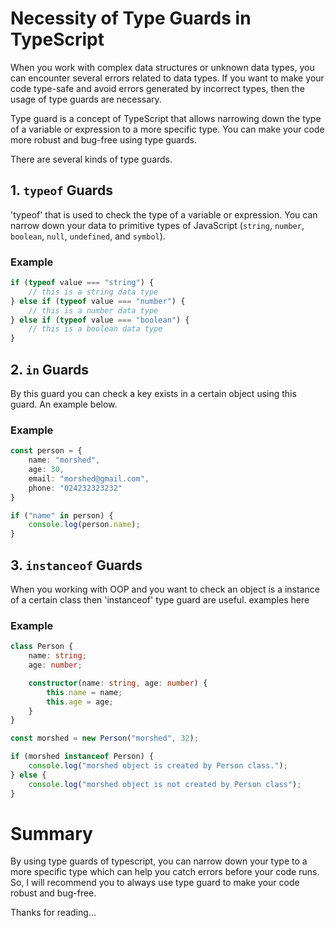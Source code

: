 
# Necessity of Type Guards in TypeScript

When you work with complex data structures or unknown data types, you can encounter several errors related to data types. If you want to make your code type-safe and avoid errors generated by incorrect types, then the usage of type guards are necessary.

Type guard is a concept of TypeScript that allows narrowing down the type of a variable or expression to a more specific type. You can make your code more robust and bug-free using type guards.

There are several kinds of type guards.

## 1. `typeof` Guards

'typeof' that is used to check the type of a variable or expression. You can narrow down your data to primitive types of JavaScript (`string`, `number`, `boolean`, `null`, `undefined`, and `symbol`).

### Example

```typescript
if (typeof value === "string") {
    // this is a string data type
} else if (typeof value === "number") {
    // this is a number data type
} else if (typeof value === "boolean") {
    // this is a boolean data type
}
```

## 2. `in` Guards

By this guard you can check a key exists in a certain object using this guard. An example below.

### Example

```typescript
const person = {
	name: "morshed",
	age: 30,
	email: "morshed@gmail.com",
	phone: "024232323232"
}

if ("name" in person) {
	console.log(person.name);
}
```

## 3. `instanceof` Guards

When you working with OOP and you want to check an object is a instance of a certain class then 'instanceof' type guard are useful. examples here

### Example

```typescript
class Person {
    name: string;
    age: number;

    constructor(name: string, age: number) {
        this.name = name;
        this.age = age;
    }
}

const morshed = new Person("morshed", 32);

if (morshed instanceof Person) {
    console.log("morshed object is created by Person class.");
} else {
    console.log("morshed object is not created by Person class");
}
```

# Summary
By using type guards of typescript, you can narrow down your type to a more specific type which can help you catch errors before your code runs. So, I will recommend you to always use type guard to make your code robust and bug-free.

Thanks for reading...